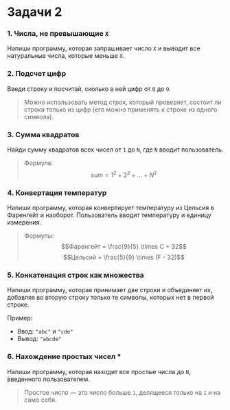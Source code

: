 # Задачи 2

### 1. Числа, не превышающие `X`
Напиши программу, которая запрашивает число `X` и выводит все натуральные числа, которые меньше `X`.

### 2. Подсчет цифр
Введи строку и посчитай, сколько в ней цифр от `0` до `9`. 
> Можно использовать метод строк, который проверяет, состоит ли строка только из цифр (его можно применять к строке из одного символа).

### 3. Сумма квадратов
Найди сумму квадратов всех чисел от `1` до `N`, где `N` вводит пользователь.
> Формула:
> $$sum = 1^2 + 2^2 + ... + N^2$$


### 4. Конвертация температур
Напиши программу, которая конвертирует температуру из Цельсия в Фаренгейт и наоборот. Пользователь вводит температуру и единицу измерения.
> Формулы:
> $$Фаренгейт = \frac{9}{5} \times C + 32$$
> $$Цельсий = \frac{5}{9} \times (F - 32)$$

### 5. Конкатенация строк как множества
Напиши программу, которая принимает две строки и объединяет их, добавляя во вторую строку только те символы, которых нет в первой строке.

Пример:
- Ввод: `"abc"` и `"cde"`
- Вывод: `"abcde"`

### 6. Нахождение простых чисел \*
Напиши программу, которая находит все простые числа до `N`, введенного пользователем.
> Простое число — это число больше `1`, делящееся только на `1` и на само себя.
